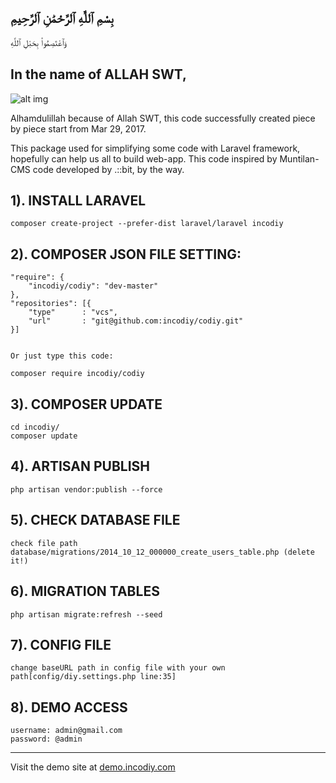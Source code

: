 بِسْمِ ٱللَّٰهِ ٱلرَّحْمَٰنِ ٱلرَّحِيمِ
-----------------------------

وَٱعْتَصِمُوا۟ بِحَبْلِ ٱللَّهِ


In the name of ALLAH SWT,
-----------------------------

![alt img](https://avatars.githubusercontent.com/u/86165096?s=256&v=4)

Alhamdulillah because of Allah SWT, this code successfully created piece by piece start from Mar 29, 2017.

This package used for simplifying some code with Laravel framework, hopefully can help us all to build web-app. This code inspired by Muntilan-CMS code developed by .::bit, by the way.


1). INSTALL LARAVEL
--------------------------------------------------------------------------------
	composer create-project --prefer-dist laravel/laravel incodiy


2). COMPOSER JSON FILE SETTING:
--------------------------------------------------------------------------------
	"require": {
		"incodiy/codiy": "dev-master"
	},
	"repositories": [{
		"type"      : "vcs",
		"url"       : "git@github.com:incodiy/codiy.git"
	}]
	
	
	Or just type this code:
	
	composer require incodiy/codiy

3). COMPOSER UPDATE
--------------------------------------------------------------------------------
	cd incodiy/
	composer update


4). ARTISAN PUBLISH
--------------------------------------------------------------------------------
	php artisan vendor:publish --force


5). CHECK DATABASE FILE
--------------------------------------------------------------------------------
	check file path database/migrations/2014_10_12_000000_create_users_table.php (delete it!)


6). MIGRATION TABLES
--------------------------------------------------------------------------------

	php artisan migrate:refresh --seed


7). CONFIG FILE
--------------------------------------------------------------------------------
	change baseURL path in config file with your own path[config/diy.settings.php line:35]


8). DEMO ACCESS
--------------------------------------------------------------------------------
	username: admin@gmail.com
	password: @admin
	
--------------------------------------------------------------------------------
Visit the demo site at [demo.incodiy.com](https://demo.incodiy.com/login)

